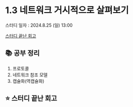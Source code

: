 # 1.3 네트워크 거시적으로 살펴보기

스터디 일자 : 2024.8.25 (일) 13:00

[스터디 끝난 회고](#-스터디-끝난-회고)

## 📚 공부 정리

1. 프로토콜
2. 네트워크 참조 모델
3. 캡슐화(역캡슐화)



## ⭐ 스터디 끝난 회고

